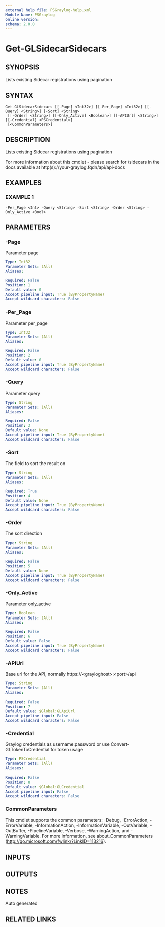 ```yaml
---
external help file: PSGraylog-help.xml
Module Name: PSGraylog
online version:
schema: 2.0.0
---
```


# Get-GLSidecarSidecars

## SYNOPSIS
Lists existing Sidecar registrations using pagination

## SYNTAX

```
Get-GLSidecarSidecars [[-Page] <Int32>] [[-Per_Page] <Int32>] [[-Query] <String>] [-Sort] <String>
 [[-Order] <String>] [[-Only_Active] <Boolean>] [[-APIUrl] <String>] [[-Credential] <PSCredential>]
 [<CommonParameters>]
```

## DESCRIPTION
Lists existing Sidecar registrations using pagination


For more information about this cmdlet - please search for /sidecars in the docs available at http(s)://your-graylog.fqdn/api/api-docs

## EXAMPLES

### EXAMPLE 1
```
-Per_Page <Int> -Query <String> -Sort <String> -Order <String> -Only_Active <Bool>
```

## PARAMETERS

### -Page
Parameter page

```yaml
Type: Int32
Parameter Sets: (All)
Aliases:

Required: False
Position: 1
Default value: 0
Accept pipeline input: True (ByPropertyName)
Accept wildcard characters: False
```

### -Per_Page
Parameter per_page

```yaml
Type: Int32
Parameter Sets: (All)
Aliases:

Required: False
Position: 2
Default value: 0
Accept pipeline input: True (ByPropertyName)
Accept wildcard characters: False
```

### -Query
Parameter query

```yaml
Type: String
Parameter Sets: (All)
Aliases:

Required: False
Position: 3
Default value: None
Accept pipeline input: True (ByPropertyName)
Accept wildcard characters: False
```

### -Sort
The field to sort the result on

```yaml
Type: String
Parameter Sets: (All)
Aliases:

Required: True
Position: 4
Default value: None
Accept pipeline input: True (ByPropertyName)
Accept wildcard characters: False
```

### -Order
The sort direction

```yaml
Type: String
Parameter Sets: (All)
Aliases:

Required: False
Position: 5
Default value: None
Accept pipeline input: True (ByPropertyName)
Accept wildcard characters: False
```

### -Only_Active
Parameter only_active

```yaml
Type: Boolean
Parameter Sets: (All)
Aliases:

Required: False
Position: 6
Default value: False
Accept pipeline input: True (ByPropertyName)
Accept wildcard characters: False
```

### -APIUrl
Base url for the API, normally https://\<grayloghost\>:\<port\>/api

```yaml
Type: String
Parameter Sets: (All)
Aliases:

Required: False
Position: 7
Default value: $Global:GLApiUrl
Accept pipeline input: False
Accept wildcard characters: False
```

### -Credential
Graylog credentials as username:password or use Convert-GLTokenToCredential for token usage

```yaml
Type: PSCredential
Parameter Sets: (All)
Aliases:

Required: False
Position: 8
Default value: $Global:GLCredential
Accept pipeline input: False
Accept wildcard characters: False
```

### CommonParameters
This cmdlet supports the common parameters: -Debug, -ErrorAction, -ErrorVariable, -InformationAction, -InformationVariable, -OutVariable, -OutBuffer, -PipelineVariable, -Verbose, -WarningAction, and -WarningVariable. For more information, see about_CommonParameters (http://go.microsoft.com/fwlink/?LinkID=113216).

## INPUTS

## OUTPUTS

## NOTES
Auto generated

## RELATED LINKS
